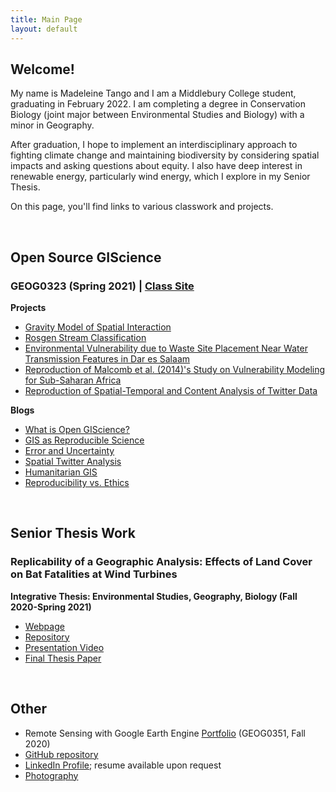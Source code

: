 ```yaml
---
title: Main Page
layout: default
---
```


## Welcome! 

My name is Madeleine Tango and I am a Middlebury College student, graduating in February 2022. 
I am completing a degree in Conservation Biology (joint major between Environmental Studies and Biology) with a minor in Geography. 

After graduation, I hope to implement an interdisciplinary approach to fighting climate change and maintaining biodiversity by considering spatial impacts and asking questions 
about equity. I also have deep interest in renewable energy, particularly wind energy, which I explore in my Senior Thesis. 

On this page, you'll find links to various classwork and projects. 

<br>

## Open Source GIScience
### GEOG0323 (Spring 2021) | [Class Site](https://gis4dev.github.io/)

**Projects**
- [Gravity Model of Spatial Interaction](gravity/gravity.md)
- [Rosgen Stream Classification](rosgen/rosgenreport.md)
- [Environmental Vulnerability due to Waste Site Placement Near Water Transmission Features in Dar es Salaam](dsm/dsm.md)
- [Reproduction of Malcomb et al. (2014)'s Study on Vulnerability Modeling for Sub-Saharan Africa](malcomb/RP-Malcomb-Report.md)
- [Reproduction of Spatial-Temporal and Content Analysis of Twitter Data](twitter/RE-Dorian-Report.md)


**Blogs**
- [What is Open GIScience?](blogs/opensource.md)
- [GIS as Reproducible Science](blogs/GIScience.md)
- [Error and Uncertainty](blogs/erroranduncertainty.md)
- [Spatial Twitter Analysis](blogs/wangTwitterWildfire.md)
- [Humanitarian GIS](blogs/humanitarianGIS.md)
- [Reproducibility vs. Ethics](blogs/reproducibilityethics.md)

<br>

## Senior Thesis Work
### Replicability of a Geographic Analysis: Effects of Land Cover on Bat Fatalities at Wind Turbines
**Integrative Thesis: Environmental Studies, Geography, Biology (Fall 2020-Spring 2021)**
- [Webpage](thesis/thesis.md)
- [Repository](https://github.com/mtango99/thesis)
- [Presentation Video](https://midd.hosted.panopto.com/Panopto/Pages/Viewer.aspx?id=27497cde-997b-4f75-98bb-ad1f01311c54)
- [Final Thesis Paper](thesis/assets/Tango_ThesisFinal.pdf)

<br>

## Other
- Remote Sensing with Google Earth Engine [Portfolio](https://sites.middlebury.edu/madeleinetango/) (GEOG0351, Fall 2020)
- [GitHub repository](https://github.com/mtango99)
- [LinkedIn Profile](https://linkedin.com/in/madeleinetango/); resume available upon request
- [Photography](https://vsco.co/mtango99/)


